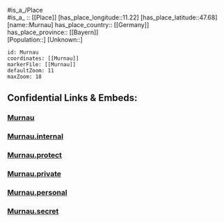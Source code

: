 ﻿---
location: [47.68,11.22] 
mapzoom: [7,12] 
mapmarker: city 
type: City
tags:
- geo/City


SpocWebEntityId: 32634
isDeleted: false
confidential: public

---
#is_a_/Place  
#is_a_ :: [[Place]] 
[has_place_longitude::11.22] 
[has_place_latitude::47.68] 
[name::Murnau] 
has_place_country:: [[Germany]]  
has_place_province:: [[Bayern]]  
[Population::] 
[Unknown::] 


```leaflet
id: Murnau
coordinates: [[Murnau]] 
markerFile: [[Murnau]] 
defaultZoom: 11 
maxZoom: 18
```


## Confidential Links & Embeds: 

### [Murnau](/_public/Earth/Continent/Europe/Europe~Central/Germany/Germany~West/Bayern/counties~Bayern/Garmisch-Partenkirchen/cities~Garmisch/Murnau~Staffelsee/City/Murnau.md) 

### [Murnau.internal](/_internal/Earth/Continent/Europe/Europe~Central/Germany/Germany~West/Bayern/counties~Bayern/Garmisch-Partenkirchen/cities~Garmisch/Murnau~Staffelsee/City/Murnau.internal.md) 

### [Murnau.protect](/_protect/Earth/Continent/Europe/Europe~Central/Germany/Germany~West/Bayern/counties~Bayern/Garmisch-Partenkirchen/cities~Garmisch/Murnau~Staffelsee/City/Murnau.protect.md) 

### [Murnau.private](/_private/Earth/Continent/Europe/Europe~Central/Germany/Germany~West/Bayern/counties~Bayern/Garmisch-Partenkirchen/cities~Garmisch/Murnau~Staffelsee/City/Murnau.private.md) 

### [Murnau.personal](/_personal/Earth/Continent/Europe/Europe~Central/Germany/Germany~West/Bayern/counties~Bayern/Garmisch-Partenkirchen/cities~Garmisch/Murnau~Staffelsee/City/Murnau.personal.md) 

### [Murnau.secret](/_secret/Earth/Continent/Europe/Europe~Central/Germany/Germany~West/Bayern/counties~Bayern/Garmisch-Partenkirchen/cities~Garmisch/Murnau~Staffelsee/City/Murnau.secret.md) 
